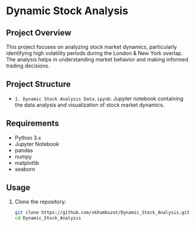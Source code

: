 # Dynamic Stock Analysis

## Project Overview

This project focuses on analyzing stock market dynamics, particularly identifying high volatility periods during the London & New York overlap. The analysis helps in understanding market behavior and making informed trading decisions.

## Project Structure

- `1. Dynamic Stock Analysis Data.ipynb`: Jupyter notebook containing the data analysis and visualization of stock market dynamics.

## Requirements

- Python 3.x
- Jupyter Notebook
- pandas
- numpy
- matplotlib
- seaborn

## Usage

1. Clone the repository:
   ```bash
   git clone https://github.com/skhumbuzot/Dynamic_Stock_Analysis.git
   cd Dynamic_Stock_Analysis
